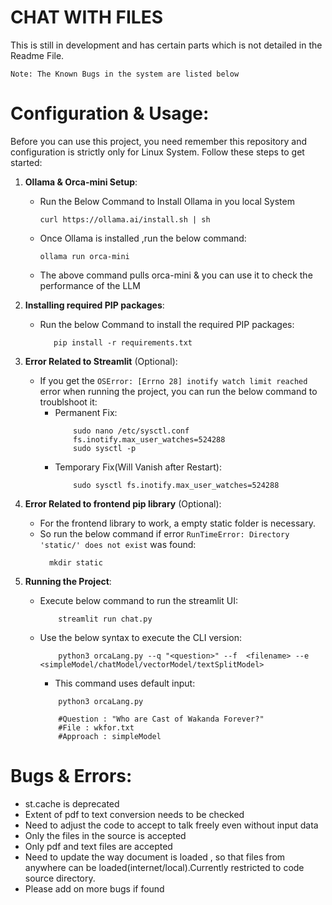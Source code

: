 # CHAT WITH FILES
This is still in development and has certain parts which is not detailed in the Readme File.
 
`Note: The Known Bugs in the system are listed below`
# Configuration & Usage:

Before you can use this project, you need remember this repository and configuration is strictly only for Linux System. Follow these steps to get started:

1. **Ollama & Orca-mini Setup**:
   - Run the Below Command to Install Ollama in you local System
     ```
     curl https://ollama.ai/install.sh | sh
     ```

   - Once Ollama is installed ,run the below command:
     ```
     ollama run orca-mini
     ```
    - The above command pulls orca-mini & you can use it to check the performance of the LLM
  
2. **Installing required PIP packages**:
   - Run the below Command to install the required PIP packages:
     ```
        pip install -r requirements.txt
     ```
  
3. **Error Related to Streamlit** (Optional): 
   - If you get the `OSError: [Errno 28] inotify watch limit reached` error when running the project, you can run the below command to troublshoot it:
        - Permanent Fix:    
            ```
                sudo nano /etc/sysctl.conf
                fs.inotify.max_user_watches=524288
                sudo sysctl -p
            ```
        - Temporary Fix(Will Vanish after Restart):
            ```
                sudo sysctl fs.inotify.max_user_watches=524288
            ```
4. **Error Related to frontend pip library** (Optional): 
   - For the frontend library to work, a empty static folder is necessary. 
   - So run the below command if error `RunTimeError: Directory 'static/' does not exist` was found:
      ```
        mkdir static
        ```
5. **Running the Project**:
   - Execute below command to run the streamlit UI:
        ```
            streamlit run chat.py
        ```
   - Use the below syntax to execute the CLI version:
        ```
            python3 orcaLang.py --q "<question>" --f  <filename> --e <simpleModel/chatModel/vectorModel/textSplitModel>
        ``` 
       - This command uses default input:
        ```
            python3 orcaLang.py
        
            #Question : "Who are Cast of Wakanda Forever?"
            #File : wkfor.txt
            #Approach : simpleModel
        ```
        
# Bugs & Errors:
- st.cache is deprecated
- Extent of pdf to text conversion needs to be checked
- Need to adjust the code to accept to talk freely even without input data
- Only the files in the source is accepted
- Only pdf and text files are accepted
- Need to update the way document is loaded , so that files from anywhere can be loaded(internet/local).Currently restricted to code source directory.
- Please add on more bugs if found